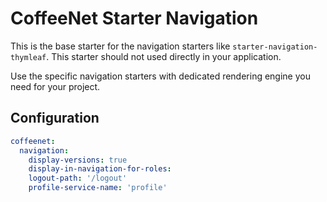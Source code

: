 # CoffeeNet Starter Navigation

This is the base starter for the navigation starters like `starter-navigation-thymleaf`.
This starter should not used directly in your application.

Use the specific navigation starters with dedicated rendering engine you need for your project.

## Configuration

```yaml
coffeenet:
  navigation:
    display-versions: true
    display-in-navigation-for-roles:
    logout-path: '/logout'
    profile-service-name: 'profile'
```